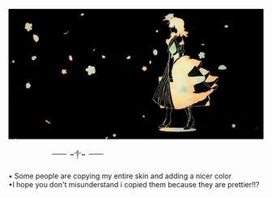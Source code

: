 ![tumblr_13](acac374b5dac0f6ad399c19770678db0.gif)

                ──── ↭༒↭ ────
 • Some people are copying my entire skin and adding a nicer color          
•I hope you don't misunderstand i copied them because they are prettier!!?
